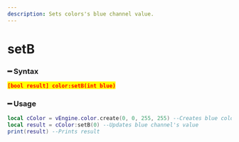 ```yaml
---
description: Sets colors's blue channel value.
---
```


# setB

### ━ Syntax

<mark style="color:red;">**`[bool result] color:setB(int blue)`**</mark>

### ━ Usage

```lua
local cColor = vEngine.color.create(0, 0, 255, 255) --Creates blue color
local result = cColor:setB(0) --Updates blue channel's value
print(result) --Prints result
```

